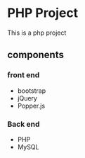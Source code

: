 # PHP Project

This is a php project

## components
### front end
- bootstrap
- jQuery
- Popper.js

### Back end
- PHP 
- MySQL